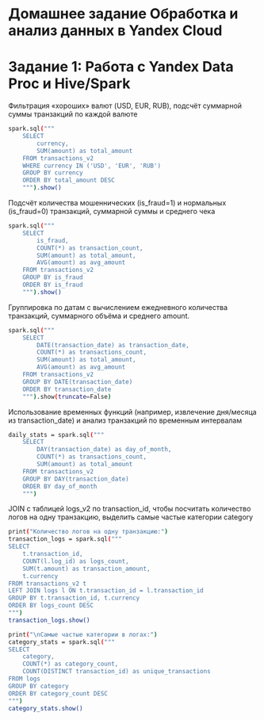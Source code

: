 # Домашнее задание Обработка и анализ данных в Yandex Cloud
# Задание 1: Работа с Yandex Data Proc и Hive/Spark
Фильтрация «хороших» валют (USD, EUR, RUB), подсчёт суммарной суммы транзакций по каждой валюте
```sh
spark.sql("""
    SELECT 
        currency,
        SUM(amount) as total_amount
    FROM transactions_v2
    WHERE currency IN ('USD', 'EUR', 'RUB')
    GROUP BY currency
    ORDER BY total_amount DESC
    """).show()
```
Подсчёт количества мошеннических (is_fraud=1) и нормальных (is_fraud=0) транзакций, суммарной суммы и среднего чека
```sh
spark.sql("""
    SELECT 
        is_fraud,
        COUNT(*) as transaction_count,
        SUM(amount) as total_amount,
        AVG(amount) as avg_amount
    FROM transactions_v2
    GROUP BY is_fraud
    ORDER BY is_fraud
    """).show()
```
Группировка по датам с вычислением ежедневного количества транзакций, суммарного объёма и среднего amount.
```sh
spark.sql("""
    SELECT 
        DATE(transaction_date) as transaction_date,
        COUNT(*) as transactions_count,
        SUM(amount) as total_amount,
        AVG(amount) as avg_amount
    FROM transactions_v2
    GROUP BY DATE(transaction_date)
    ORDER BY transaction_date
    """).show(truncate=False)
```
Использование временных функций (например, извлечение дня/месяца из transaction_date) и анализ транзакций по временным интервалам
```sh
daily_stats = spark.sql("""
    SELECT 
        DAY(transaction_date) as day_of_month,
        COUNT(*) as transactions_count,
        SUM(amount) as total_amount
    FROM transactions_v2
    GROUP BY DAY(transaction_date)
    ORDER BY day_of_month
    """)
```
JOIN с таблицей logs_v2 по transaction_id, чтобы посчитать количество логов на одну транзакцию, выделить самые частые категории category
```sh
print("Количество логов на одну транзакцию:")
transaction_logs = spark.sql("""
SELECT 
    t.transaction_id,
    COUNT(l.log_id) as logs_count,
    SUM(t.amount) as transaction_amount,
    t.currency
FROM transactions_v2 t
LEFT JOIN logs l ON t.transaction_id = l.transaction_id
GROUP BY t.transaction_id, t.currency
ORDER BY logs_count DESC
""")
transaction_logs.show()

print("\nСамые частые категории в логах:")
category_stats = spark.sql("""
SELECT 
    category,
    COUNT(*) as category_count,
    COUNT(DISTINCT transaction_id) as unique_transactions
FROM logs
GROUP BY category
ORDER BY category_count DESC
""")
category_stats.show()
```
